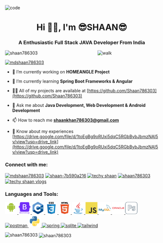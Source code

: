 <img align="center" alt="code" height="400" width="1000" src="https://media3.giphy.com/media/VTtANKl0beDFQRLDTh/200w.webp?cid=ecf05e47ej5xp3fpdw9rlry8hbrv2lxm5y9edi3vymhmkr5k&ep=v1_gifs_search&rid=200w.webp&ct=g">
<h1 align="center">Hi 👋🏻, I'm 😎SHAAN😎</h1>
<h3 align="center">A Enthusiastic Full Stack JAVA Developer From India</h3>
<img align="right" alt="walk" width="200" src="https://i.gifer.com/origin/f1/f1c839d0b1fd57dd8ee99936bfe7ecc8_w200.gif">
<p align="left"> <img src="https://komarev.com/ghpvc/?username=shaan786303&label=Profile%20views&color=0e75b6&style=flat" alt="shaan786303" /> </p>

<p align="left"> <a href="https://twitter.com/mdshaan786303" target="blank"><img src="https://img.shields.io/twitter/follow/mdshaan786303?logo=twitter&style=for-the-badge" alt="mdshaan786303" /></a> </p>

- 🔭 I’m currently working on **HOMEANGLE Project**

- 🌱 I’m currently learning **Spring Boot Frameworks & Angular**

- 👨‍💻 All of my projects are available at [https://github.com/Shaan786303](https://github.com/Shaan786303)

- 💬 Ask me about **Java Development, Web Development & Android Development**

- 📫 How to reach me **shaankhan786303@gmail.com**

- 📄 Know about my experiences [https://drive.google.com/file/d/1toEgBg9oRUxi5dqC5RGbBybJbmzNAl5v/view?usp=drive_link](https://drive.google.com/file/d/1toEgBg9oRUxi5dqC5RGbBybJbmzNAl5v/view?usp=drive_link)

<h3 align="left">Connect with me:</h3>
<p align="left">
<a href="https://twitter.com/mdshaan786303" target="blank"><img align="center" src="https://raw.githubusercontent.com/rahuldkjain/github-profile-readme-generator/master/src/images/icons/Social/twitter.svg" alt="mdshaan786303" height="30" width="40" /></a>
<a href="https://linkedin.com/in/shaan-7b590a216" target="blank"><img align="center" src="https://raw.githubusercontent.com/rahuldkjain/github-profile-readme-generator/master/src/images/icons/Social/linked-in-alt.svg" alt="shaan-7b590a216" height="30" width="40" /></a>
<a href="https://fb.com/techy shaan" target="blank"><img align="center" src="https://raw.githubusercontent.com/rahuldkjain/github-profile-readme-generator/master/src/images/icons/Social/facebook.svg" alt="techy shaan" height="30" width="40" /></a>
<a href="https://instagram.com/shaan786303" target="blank"><img align="center" src="https://raw.githubusercontent.com/rahuldkjain/github-profile-readme-generator/master/src/images/icons/Social/instagram.svg" alt="shaan786303" height="30" width="40" /></a>
<a href="https://www.youtube.com/c/techy shaan vlogs" target="blank"><img align="center" src="https://raw.githubusercontent.com/rahuldkjain/github-profile-readme-generator/master/src/images/icons/Social/youtube.svg" alt="techy shaan vlogs" height="30" width="40" /></a>
</p>

<h3 align="left">Languages and Tools:</h3>
<p align="left"> <a href="https://developer.android.com" target="_blank" rel="noreferrer"> <img src="https://raw.githubusercontent.com/devicons/devicon/master/icons/android/android-original-wordmark.svg" alt="android" width="40" height="40"/> </a> <a href="https://getbootstrap.com" target="_blank" rel="noreferrer"> <img src="https://raw.githubusercontent.com/devicons/devicon/master/icons/bootstrap/bootstrap-plain-wordmark.svg" alt="bootstrap" width="40" height="40"/> </a> <a href="https://www.w3schools.com/cpp/" target="_blank" rel="noreferrer"> <img src="https://raw.githubusercontent.com/devicons/devicon/master/icons/cplusplus/cplusplus-original.svg" alt="cplusplus" width="40" height="40"/> </a> <a href="https://www.w3schools.com/css/" target="_blank" rel="noreferrer"> <img src="https://raw.githubusercontent.com/devicons/devicon/master/icons/css3/css3-original-wordmark.svg" alt="css3" width="40" height="40"/> </a> <a href="https://www.w3.org/html/" target="_blank" rel="noreferrer"> <img src="https://raw.githubusercontent.com/devicons/devicon/master/icons/html5/html5-original-wordmark.svg" alt="html5" width="40" height="40"/> </a> <a href="https://www.java.com" target="_blank" rel="noreferrer"> <img src="https://raw.githubusercontent.com/devicons/devicon/master/icons/java/java-original.svg" alt="java" width="40" height="40"/> </a> <a href="https://developer.mozilla.org/en-US/docs/Web/JavaScript" target="_blank" rel="noreferrer"> <img src="https://raw.githubusercontent.com/devicons/devicon/master/icons/javascript/javascript-original.svg" alt="javascript" width="40" height="40"/> </a> <a href="https://www.mysql.com/" target="_blank" rel="noreferrer"> <img src="https://raw.githubusercontent.com/devicons/devicon/master/icons/mysql/mysql-original-wordmark.svg" alt="mysql" width="40" height="40"/> </a> <a href="https://www.oracle.com/" target="_blank" rel="noreferrer"> <img src="https://raw.githubusercontent.com/devicons/devicon/master/icons/oracle/oracle-original.svg" alt="oracle" width="40" height="40"/> </a> <a href="https://www.photoshop.com/en" target="_blank" rel="noreferrer"> <img src="https://raw.githubusercontent.com/devicons/devicon/master/icons/photoshop/photoshop-line.svg" alt="photoshop" width="40" height="40"/> </a> <a href="https://postman.com" target="_blank" rel="noreferrer"> <img src="https://www.vectorlogo.zone/logos/getpostman/getpostman-icon.svg" alt="postman" width="40" height="40"/> </a> <a href="https://www.python.org" target="_blank" rel="noreferrer"> <img src="https://raw.githubusercontent.com/devicons/devicon/master/icons/python/python-original.svg" alt="python" width="40" height="40"/> </a> <a href="https://spring.io/" target="_blank" rel="noreferrer"> <img src="https://www.vectorlogo.zone/logos/springio/springio-icon.svg" alt="spring" width="40" height="40"/> </a> <a href="https://www.sqlite.org/" target="_blank" rel="noreferrer"> <img src="https://www.vectorlogo.zone/logos/sqlite/sqlite-icon.svg" alt="sqlite" width="40" height="40"/> </a> <a href="https://tailwindcss.com/" target="_blank" rel="noreferrer"> <img src="https://www.vectorlogo.zone/logos/tailwindcss/tailwindcss-icon.svg" alt="tailwind" width="40" height="40"/> </a> </p>

<p><img align="left" src="https://github-readme-stats.vercel.app/api/top-langs?username=shaan786303&show_icons=true&locale=en&layout=compact" alt="shaan786303" /></p>

<p>&nbsp;<img align="center" src="https://github-readme-stats.vercel.app/api?username=shaan786303&show_icons=true&locale=en" alt="shaan786303" /></p>

